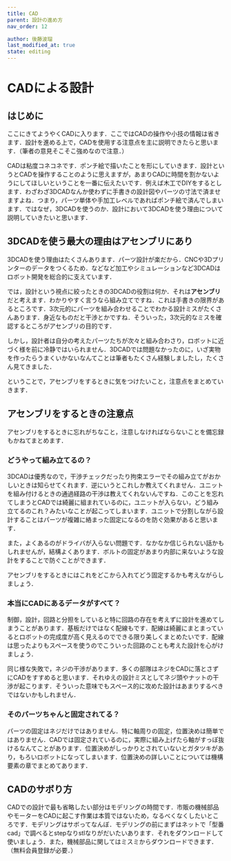 ```yaml
---
title: CAD
parent: 設計の進め方
nav_order: 12

author: 後藤波瑠
last_modified_at: true
state: editing
---
```


# **CADによる設計**
## はじめに
ここにきてようやくCADに入ります．ここではCADの操作や小技の情報は省きます．設計を進める上で，CADを使用する注意点を主に説明できたらと思います．（筆者の意見そこそこ強めなので注意．）

CADは粘度コネコネです．ポンチ絵で描いたことを形にしていきます．設計というとCADを操作することのように思えますが，あまりCADに時間を割かないようにしてほしいということを一番に伝えたいです．例えば木工でDIYをするとします．わざわざ3DCADなんか使わずに手書きの設計図やパーツの寸法で済ませますよね．つまり，パーツ単体や手加工レベルであればポンチ絵で済んでしまいます．ではなぜ，3DCADを使うのか．設計において3DCADを使う理由について説明していきたいと思います．

## 3DCADを使う最大の理由は**アセンブリ**にあり
3DCADを使う理由はたくさんあります．パーツ設計が楽だから．CNCや3Dプリンターのデータをつくるため．などなど加工やシミュレーションなど3DCADはロボット開発を総合的に支えています．

では，設計という視点に絞ったときの3DCADの役割は何か．それは**アセンブリ**だと考えます．わかりやすく言うなら組み立てですね．これは手書きの限界があるところです．3次元的にパーツを組み合わせることでわかる設計ミスがたくさんあります．身近なものだと干渉とかですね．そういった，3次元的なミスを確認するところがアセンブリの目的です．

しかし，設計者は自分の考えたパーツたちが次々と組み合わさり，ロボットに近づく様を前に冷静ではいられません．3DCADでは問題なかったのに，いざ実物を作ったらうまくいかないなんてことは筆者もたくさん経験しましたし，たくさん見てきました．

ということで，アセンブリをするときに気をつけたいこと，注意点をまとめていきます．

## アセンブリをするときの注意点
アセンブリをするときに忘れがちなこと，注意しなければならないことを備忘録もかねてまとめます．
### どうやって組み立てるの？
3DCADは優秀なので，干渉チェックだったり拘束エラーでその組み立てがおかしいときは知らせてくれます．逆にいうとこれしか教えてくれません．ユニットを組み付けるときの通過経路の干渉は教えてくれないんですね．このことを忘れてしまうとCADでは綺麗に組まれているのに，ユニットが入らない，どう組み立てるのこれ？みたいなことが起こってしまいます．ユニットで分割しながら設計することはパーツが複雑に絡まった固定になるのを防ぐ効果があると思います．

また，よくあるのがドライバが入らない問題です．なかなか信じられない話かもしれませんが，結構よくあります．ボルトの固定があまり内部に来ないような設計をすることで防ぐことができます．

アセンブリをするときにはこれをどこから入れてどう固定するかも考えながらしましょう．

### 本当にCADにあるデータがすべて？
制御，設計，回路と分担をしていると特に回路の存在を考えずに設計を進めてしまうことがあります．基板だけではなく配線もです．配線は綺麗にまとまっているとロボットの完成度が高く見えるのでできる限り美しくまとめたいです．配線は思ったよりもスペースを使うのでこういった回路のことも考えた設計を心がけましょう．

同じ様な失敗で，ネジの干渉があります．多くの部隊はネジをCADに落とさずにCADをすすめると思います．それゆえの設計ミスとしてネジ頭やナットの干渉が起こります．そういった意味でもスペース的に攻めた設計はあまりするべきではないかもしれません．


### そのパーツちゃんと固定されてる？
パーツの固定はネジだけではありません．特に軸周りの固定，位置決めは簡単ではありません．CADでは固定されているのに，実際に組み上げたら軸がすっぽ抜けるなんてことがあります．位置決めがしっかりとされていないとガタツキがあり，もろいロボットになってしまいます．位置決めの詳しいことについては機構要素の章でまとめてあります．


## CADのサボり方
CADでの設計で最も省略したい部分はモデリングの時間です．市販の機械部品やモーターをCADに起こす作業は本質ではないため，なるべくなくしたいところです．モデリングはサボってなんぼ．モデリングの前にまずはネットで「型番　cad」で調べるとstepなりstlなりがだいたいあります．それをダウンロードして使いましょう．また，機械部品に関してはミスミからダウンロードできます．（無料会員登録が必要．）

